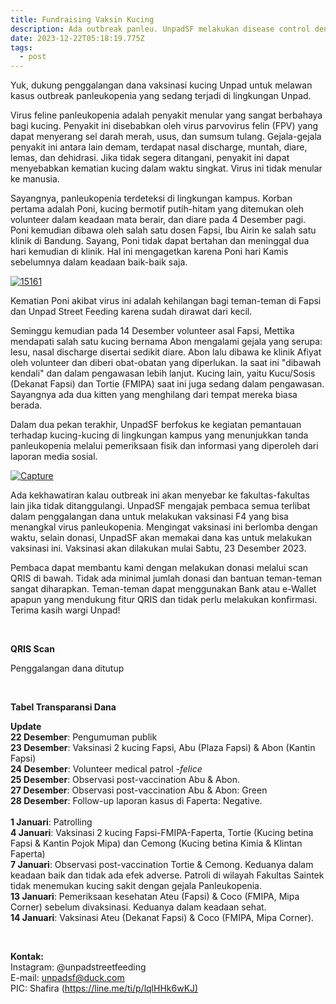 ```yaml
---
title: Fundraising Vaksin Kucing
description: Ada outbreak panleu. UnpadSF melakukan disease control dengan vaksinasi
date: 2023-12-22T05:18:19.775Z
tags:
  - post
---
```

Yuk, dukung penggalangan dana vaksinasi kucing Unpad untuk melawan kasus outbreak panleukopenia yang sedang terjadi di lingkungan Unpad.

Virus feline panleukopenia adalah penyakit menular yang sangat berbahaya bagi kucing. Penyakit ini disebabkan oleh virus parvovirus felin (FPV) yang dapat menyerang sel darah merah, usus, dan sumsum tulang. Gejala-gejala penyakit ini antara lain demam, terdapat nasal discharge, muntah, diare, lemas, dan dehidrasi. Jika tidak segera ditangani, penyakit ini dapat menyebabkan kematian kucing dalam waktu singkat. Virus ini tidak menular ke manusia.

Sayangnya, panleukopenia terdeteksi di lingkungan kampus. Korban pertama adalah Poni, kucing bermotif putih-hitam yang ditemukan oleh volunteer dalam keadaan mata berair, dan diare pada 4 Desember pagi. Poni kemudian dibawa oleh salah satu dosen Fapsi, Ibu Airin ke salah satu klinik di Bandung. Sayang, Poni tidak dapat bertahan dan meninggal dua hari kemudian di klinik. Hal ini mengagetkan karena Poni hari Kamis sebelumnya dalam keadaan baik-baik saja.

<a href="https://ibb.co/x5g8C63"><img src="https://i.ibb.co/JkpFBHC/15161.jpg" alt="15161" border="0" /></a>

Kematian Poni akibat virus ini adalah kehilangan bagi teman-teman di Fapsi dan Unpad Street Feeding karena sudah dirawat dari kecil.

Seminggu kemudian pada 14 Desember volunteer asal Fapsi, Mettika mendapati salah satu kucing bernama Abon mengalami gejala yang serupa: lesu, nasal discharge disertai sedikit diare. Abon lalu dibawa ke klinik Afiyat oleh volunteer dan diberi obat-obatan yang diperlukan. Ia saat ini "dibawah kendali" dan dalam pengawasan lebih lanjut. Kucing lain, yaitu Kucu/Sosis (Dekanat Fapsi) dan Tortie (FMIPA) saat ini juga sedang dalam pengawasan. Sayangnya ada dua kitten yang menghilang dari tempat mereka biasa berada.

Dalam dua pekan terakhir, UnpadSF berfokus ke kegiatan pemantauan terhadap kucing-kucing di lingkungan kampus yang menunjukkan tanda panleukopenia melalui pemeriksaan fisik dan informasi yang diperoleh dari laporan media sosial.

<a href="https://imgbb.com/"><img src="https://i.ibb.co/pbkW8HS/Capture.jpg" alt="Capture" border="0" /></a>

Ada kekhawatiran kalau outbreak ini akan menyebar ke fakultas-fakultas lain jika tidak ditanggulangi. UnpadSF mengajak pembaca semua terlibat dalam penggalangan dana untuk melakukan vaksinasi F4 yang bisa menangkal virus panleukopenia. Mengingat vaksinasi ini berlomba dengan waktu, selain donasi, UnpadSF akan memakai dana kas untuk melakukan vaksinasi ini. Vaksinasi akan dilakukan mulai Sabtu, 23 Desember 2023.

Pembaca dapat membantu kami dengan melakukan donasi melalui scan QRIS di bawah. Tidak ada minimal jumlah donasi dan bantuan teman-teman sangat diharapkan. Teman-teman dapat menggunakan Bank atau e-Wallet apapun yang mendukung fitur QRIS dan tidak perlu melakukan konfirmasi. Terima kasih wargi Unpad!

<br>

**QRIS Scan**

Penggalangan dana ditutup

<br>

**Tabel Transparansi Dana**

<script src="https://gist.github.com/unpadsfresearch/05264a68f90eb5b8846cc83fb36535dc.js"></script>

**Update**\
**22 Desember**: Pengumuman publik\
**23 Desember**: Vaksinasi 2 kucing Fapsi, Abu (Plaza Fapsi) & Abon (Kantin Fapsi)\
**24 Desember**: Volunteer medical patrol *\-felice*\
**25 Desember**: Observasi post-vaccination Abu & Abon.\
**27 Desember**: Observasi post-vaccination Abu & Abon: Green\
**28 Desember**: Follow-up laporan kasus di Faperta: Negative.\
\
**1 Januari**: Patrolling\
**4 Januari**: Vaksinasi 2 kucing Fapsi-FMIPA-Faperta, Tortie (Kucing betina Fapsi & Kantin Pojok Mipa) dan Cemong (Kucing betina Kimia & Klintan Faperta)\
**7 Januari**: Observasi post-vaccination Tortie & Cemong. Keduanya dalam keadaan baik dan tidak ada efek adverse. Patroli di wilayah Fakultas Saintek tidak menemukan kucing sakit dengan gejala Panleukopenia.\
**13 Januari**: Pemeriksaan kesehatan Ateu (Fapsi) & Coco (FMIPA, Mipa Corner) sebelum divaksinasi. Keduanya dalam keadaan sehat.\
**14 Januari**: Vaksinasi Ateu (Dekanat Fapsi) & Coco (FMIPA, Mipa Corner).



<br>

**Kontak:**\
Instagram: @unpadstreetfeeding\
E-mail: unpadsf@duck.com\
PIC: Shafira ([https://line.me/ti/p/lqlHHk6wKJ)](https://line.me/ti/p/lqlHHk6wKJ)